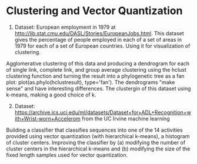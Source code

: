 # Clustering and Vector Quantization

1. Dataset: European employment in 1979 at http://lib.stat.cmu.edu/DASL/Stories/EuropeanJobs.html. This dataset gives the percentage of people employed in each of a set of areas in 1979 for each of a set of European countries. Using it for visualization of clustering.

Agglomerative clustering of this data and producing a dendrogram for each of single link, complete link, and group average clustering using the hclust clustering function and turning the result into a phylogenetic tree as a fan plot: plot(as.phylo(hclustresult), type='fan'). The dendrograms "make sense" and have interesting differences. The clustergin of this dataset using k-means, making a good choice of k.


2. Dataset: https://archive.ics.uci.edu/ml/datasets/Dataset+for+ADL+Recognition+with+Wrist-worn+Accelerom from the UC Irvine machine learning

Building a classifier that classifies sequences into one of the 14 activities provided using vector quantization (with hierarchical k-means), a histogram of cluster centers. Improving the classifier by (a) modifying the number of cluster centers in the hierarchical k-means and (b) modifying the size of the fixed length samples used for vector quantization.
